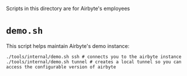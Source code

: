Scripts in this directory are for Airbyte's employees

# `demo.sh`
This script helps maintain Airbyte's demo instance:

```shell
./tools/internal/demo.sh ssh # connects you to the airbyte instance
./tools/internal/demo.sh tunnel # creates a local tunnel so you can access the configurable version of airbyte
```
